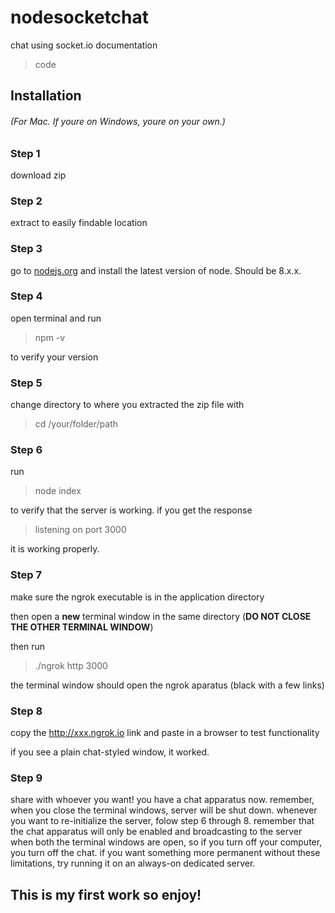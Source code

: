 # nodesocketchat
chat using socket.io documentation

> code

## Installation 

###### (For Mac. If youre on Windows, youre on your own.)

### Step 1

download zip

### Step 2

extract to easily findable location

### Step 3

go to [nodejs.org](nodejs.org) and install the latest version of node. Should be 8.x.x.

### Step 4

open terminal and run

>npm -v

to verify your version

### Step 5

change directory to where you extracted the zip file with

>cd /your/folder/path

### Step 6

run

>node index

to verify that the server is working. if you get the response 

>listening on port 3000

it is working properly. 


### Step 7

make sure the ngrok executable is in the application directory

then open a **new** terminal window in the same directory (**DO NOT CLOSE THE OTHER TERMINAL WINDOW**)

then run

>./ngrok http 3000

the terminal window should open the ngrok aparatus (black with a few links)

### Step 8

copy the http://xxx.ngrok.io link and paste in a browser to test functionality

if you see a plain chat-styled window, it worked.

### Step 9

share with whoever you want! you have a chat apparatus now. remember, when you close the terminal windows, server will be shut down. whenever you want to re-initialize the server, folow step 6 through 8. remember that the chat apparatus will only be enabled and broadcasting to the server when both the terminal windows are open, so if you turn off your computer, you turn off the chat. if you want something more permanent without these limitations, try running it on an always-on dedicated server.

## This is my first work so enjoy!
